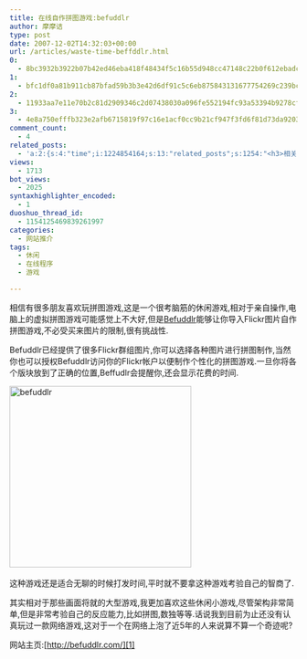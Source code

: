 ```yaml
---
title: 在线自作拼图游戏:befuddlr
author: 摩摩诘
type: post
date: 2007-12-02T14:32:03+00:00
url: /articles/waste-time-beffddlr.html
0:
  - 8bc3932b3922b07b42ed46eba418f48434f5c16b55d948cc47148c22b0f612ebadca7bf260298bd757c1a808c0da296f
1:
  - bfc1df0a81b911cb87bfad59b3b3e42d6df91c5c6eb875843131677754269c239bcac139914e0e4a655de33ffc5c7ed8
2:
  - 11933aa7e11e70b2c81d2909346c2d07438030a096fe552194fc93a53394b9278cf2918b1d79d3db260d40206303dc9b
3:
  - 4e8a750efffb323e2afb6715819f97c16e1acf0cc9b21cf947f3fd6f81d73da92039db07121625ca9bc3df4328d377a5
comment_count:
  - 4
related_posts:
  - 'a:2:{s:4:"time";i:1224854164;s:13:"related_posts";s:1254:"<h3>相关日志</h3><ul class="related_post"><li><a href="http://www.digglife.cn/articles/%e7%bb%8f%e5%85%b8%e6%80%80%e6%97%a7%ef%bc%9a%e5%9c%a8%e7%ba%bf%e7%8e%a98%e4%bd%8dnes%e6%b8%b8%e6%88%8f.html" title="经典怀旧：在线玩8位NES游戏">经典怀旧：在线玩8位NES游戏</a></li><li><a href="http://www.digglife.cn/articles/enhance-mobile-phone-pics.html" title="如何提高手机照片的质量">如何提高手机照片的质量</a></li><li><a href="http://www.digglife.cn/articles/hardest-game.html" title="世界上最难的游戏">世界上最难的游戏</a></li><li><a href="http://www.digglife.cn/articles/improve-your-image-online.html" title="在线一键优化你的照片">在线一键优化你的照片</a></li><li><a href="http://www.digglife.cn/articles/prism-extension.html" title="Prism扩展:将Web应用桌面化">Prism扩展:将Web应用桌面化</a></li><li><a href="http://www.digglife.cn/articles/online-image-resizer-cropper.html" title="15个在线图片缩放剪切工具">15个在线图片缩放剪切工具</a></li><li><a href="http://www.digglife.cn/articles/cartoon-character-generator.html" title="12个网站帮你制作个性化的卡通形象">12个网站帮你制作个性化的卡通形象</a></li></ul>";}'
views:
  - 1713
bot_views:
  - 2025
syntaxhighlighter_encoded:
  - 1
duoshuo_thread_id:
  - 1154125469839261997
categories:
  - 网站推介
tags:
  - 休闲
  - 在线程序
  - 游戏

---
```

相信有很多朋友喜欢玩拼图游戏,这是一个很考脑筋的休闲游戏,相对于亲自操作,电脑上的虚拟拼图游戏可能感觉上不大好,但是<a title="Befuddlr" href="http://befuddlr.com/" target="_blank">Befuddlr</a>能够让你导入Flickr图片自作拼图游戏,不必受买来图片的限制,很有挑战性.

Befuddlr已经提供了很多Flickr群组图片,你可以选择各种图片进行拼图制作,当然你也可以授权Befuddlr访问你的Flickr帐户以便制作个性化的拼图游戏.一旦你将各个版块放到了正确的位置,Beffudlr会提醒你,还会显示花费的时间.

<!--more-->

<a href="https://www.digglife.net/wp-content/uploads/3/379/2007/12/befuddlr.png" target="_blank"><img height="318" alt="befuddlr" src="https://www.digglife.net/wp-content/uploads/3/379/2007/12/befuddlr-thumb.png" width="318" border="0" /></a>&#160;

这种游戏还是适合无聊的时候打发时间,平时就不要拿这种游戏考验自己的智商了.

其实相对于那些画面将就的大型游戏,我更加喜欢这些休闲小游戏,尽管架构非常简单,但是非常考验自己的反应能力,比如拼图,数独等等.话说我到目前为止还没有认真玩过一款网络游戏,这对于一个在网络上泡了近5年的人来说算不算一个奇迹呢?

网站主页:[http://befuddlr.com/][1]

 [1]: http://befuddlr.com/ "http://befuddlr.com/"
